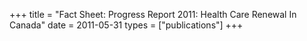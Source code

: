 +++
title = "Fact Sheet: Progress Report 2011: Health Care Renewal In Canada"
date = 2011-05-31
types = ["publications"]
+++
